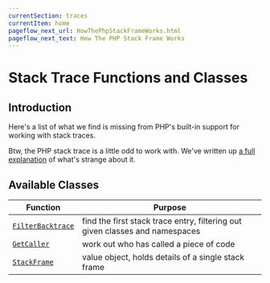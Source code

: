 ```yaml
---
currentSection: traces
currentItem: home
pageflow_next_url: HowThePhpStackFrameWorks.html
pageflow_next_text: How The PHP Stack Frame Works
---
```


# Stack Trace Functions and Classes

## Introduction

Here's a list of what we find is missing from PHP's built-in support for working with stack traces.

Btw, the PHP stack trace is a little odd to work with. We've written up [a full explanation](HowThePhpStackFrameWorks.html) of what's strange about it.

## Available Classes

Function | Purpose
---------|--------
[`FilterBacktrace`](FilterBacktrace.html) | find the first stack trace entry, filtering out given classes and namespaces
[`GetCaller`](GetCaller.html) | work out who has called a piece of code
[`StackFrame`](StackFrame.html) | value object, holds details of a single stack frame
